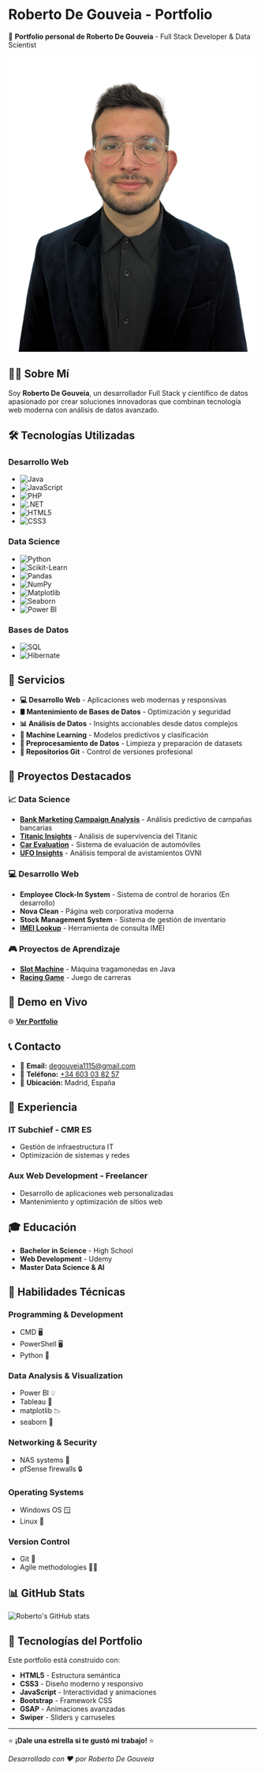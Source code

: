 # Roberto De Gouveia - Portfolio

🚀 **Portfolio personal de Roberto De Gouveia** - Full Stack Developer & Data Scientist

![Portfolio Preview](assets/imgs/hero/1.png)

## 👨‍💻 Sobre Mí

Soy **Roberto De Gouveia**, un desarrollador Full Stack y científico de datos apasionado por crear soluciones innovadoras que combinan tecnología web moderna con análisis de datos avanzado.

## 🛠️ Tecnologías Utilizadas

### **Desarrollo Web**
- ![Java](https://img.shields.io/badge/Java-ED8B00?style=flat&logo=java&logoColor=white)
- ![JavaScript](https://img.shields.io/badge/JavaScript-F7DF1E?style=flat&logo=javascript&logoColor=black)
- ![PHP](https://img.shields.io/badge/PHP-777BB4?style=flat&logo=php&logoColor=white)
- ![.NET](https://img.shields.io/badge/.NET-5C2D91?style=flat&logo=.net&logoColor=white)
- ![HTML5](https://img.shields.io/badge/HTML5-E34F26?style=flat&logo=html5&logoColor=white)
- ![CSS3](https://img.shields.io/badge/CSS3-1572B6?style=flat&logo=css3&logoColor=white)

### **Data Science**
- ![Python](https://img.shields.io/badge/Python-3776AB?style=flat&logo=python&logoColor=white)
- ![Scikit-Learn](https://img.shields.io/badge/scikit--learn-F7931E?style=flat&logo=scikit-learn&logoColor=white)
- ![Pandas](https://img.shields.io/badge/pandas-150458?style=flat&logo=pandas&logoColor=white)
- ![NumPy](https://img.shields.io/badge/numpy-013243?style=flat&logo=numpy&logoColor=white)
- ![Matplotlib](https://img.shields.io/badge/Matplotlib-11557c?style=flat&logo=python&logoColor=white)
- ![Seaborn](https://img.shields.io/badge/Seaborn-3776AB?style=flat&logo=python&logoColor=white)
- ![Power BI](https://img.shields.io/badge/Power%20BI-F2C811?style=flat&logo=powerbi&logoColor=black)

### **Bases de Datos**
- ![SQL](https://img.shields.io/badge/SQL-4479A1?style=flat&logo=mysql&logoColor=white)
- ![Hibernate](https://img.shields.io/badge/Hibernate-59666C?style=flat&logo=hibernate&logoColor=white)

## 🎯 Servicios

- **💻 Desarrollo Web** - Aplicaciones web modernas y responsivas
- **🛢️ Mantenimiento de Bases de Datos** - Optimización y seguridad
- **📊 Análisis de Datos** - Insights accionables desde datos complejos
- **🤖 Machine Learning** - Modelos predictivos y clasificación
- **🔧 Preprocesamiento de Datos** - Limpieza y preparación de datasets
- **📂 Repositorios Git** - Control de versiones profesional

## 🚀 Proyectos Destacados

### **📈 Data Science**
- **[Bank Marketing Campaign Analysis](https://github.com/Skorpion02/Bank_campaing)** - Análisis predictivo de campañas bancarias
- **[Titanic Insights](https://github.com/Skorpion02/Titanic_Insights)** - Análisis de supervivencia del Titanic
- **[Car Evaluation](https://github.com/Skorpion02/Car_evaluation)** - Sistema de evaluación de automóviles
- **[UFO Insights](https://github.com/Skorpion02/UFO_Unveiling_Temporal_Patterns)** - Análisis temporal de avistamientos OVNI

### **💻 Desarrollo Web**
- **Employee Clock-In System** - Sistema de control de horarios (En desarrollo)
- **Nova Clean** - Página web corporativa moderna
- **Stock Management System** - Sistema de gestión de inventario
- **[IMEI Lookup](https://github.com/Skorpion02/IMEIs-Lookup)** - Herramienta de consulta IMEI

### **🎮 Proyectos de Aprendizaje**
- **[Slot Machine](https://github.com/Skorpion02/Machine_Slot)** - Máquina tragamonedas en Java
- **[Racing Game](https://github.com/Skorpion02/Racing_Game)** - Juego de carreras

## 📱 Demo en Vivo

🌐 **[Ver Portfolio](https://skorpion02.github.io/roberto-portfolio/)**

## 📞 Contacto

- 📧 **Email:** [degouveia1115@gmail.com](mailto:degouveia1115@gmail.com)
- 📱 **Teléfono:** [+34 603 03 82 57](tel:+34603038257)
- 📍 **Ubicación:** Madrid, España

## 💼 Experiencia

### **IT Subchief** - CMR ES
- Gestión de infraestructura IT
- Optimización de sistemas y redes

### **Aux Web Development** - Freelancer
- Desarrollo de aplicaciones web personalizadas
- Mantenimiento y optimización de sitios web

## 🎓 Educación

- **Bachelor in Science** - High School
- **Web Development** - Udemy
- **Master Data Science & AI**

## 🔧 Habilidades Técnicas

### **Programming & Development**
- CMD 🖥️
- PowerShell 🖥️
- Python 🐍

### **Data Analysis & Visualization**
- Power BI 💡
- Tableau 🎨
- matplotlib 📉
- seaborn 🌊

### **Networking & Security**
- NAS systems 💾
- pfSense firewalls 🔒

### **Operating Systems**
- Windows OS 🪟
- Linux 🐧

### **Version Control**
- Git 🌳
- Agile methodologies 🏃‍♂️

## 📊 GitHub Stats

![Roberto's GitHub stats](https://github-readme-stats.vercel.app/api?username=Skorpion02&show_icons=true&theme=radical)

## 🚀 Tecnologías del Portfolio

Este portfolio está construido con:
- **HTML5** - Estructura semántica
- **CSS3** - Diseño moderno y responsivo
- **JavaScript** - Interactividad y animaciones
- **Bootstrap** - Framework CSS
- **GSAP** - Animaciones avanzadas
- **Swiper** - Sliders y carruseles

---

⭐ **¡Dale una estrella si te gustó mi trabajo!** ⭐

*Desarrollado con ❤️ por Roberto De Gouveia*
